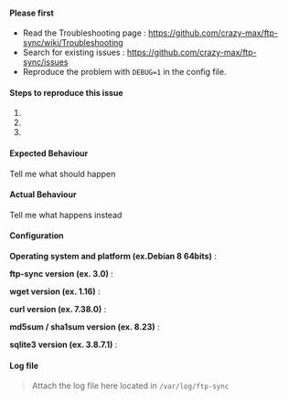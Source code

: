 #### Please first
* Read the Troubleshooting page : https://github.com/crazy-max/ftp-sync/wiki/Troubleshooting
* Search for existing issues : https://github.com/crazy-max/ftp-sync/issues
* Reproduce the problem with `DEBUG=1` in the config file.

#### Steps to reproduce this issue
1.
2.
3.

#### Expected Behaviour
Tell me what should happen

#### Actual Behaviour
Tell me what happens instead

#### Configuration

**Operating system and platform (ex.Debian 8 64bits)** :

**ftp-sync version (ex. 3.0)** :

**wget version (ex. 1.16)** :

**curl version (ex. 7.38.0)** :

**md5sum / sha1sum version (ex. 8.23)** :

**sqlite3 version (ex. 3.8.7.1)** :

#### Log file
> Attach the log file here located in `/var/log/ftp-sync`

